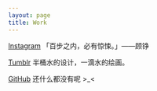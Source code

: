 ```yaml
---
layout: page
title: Work
---
```

[Instagram](https://instagram.com/richorrr/) 「百步之内，必有惊悚。」——顾铮

[Tumblr](http://richorw.tumblr.com/) 半桶水的设计，一滴水的绘画。

[GitHub](https://github.com/richorw) 还什么都没有呢 >_<